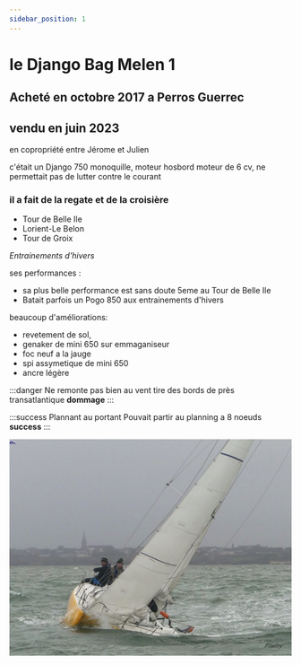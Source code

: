 ```yaml
---
sidebar_position: 1
---
```


 # le Django Bag Melen 1

  ## Acheté en octobre 2017 a Perros Guerrec
  ## vendu en juin 2023 
   
   en copropriété entre Jérome et Julien
 
   c'était un Django 750 monoquille, moteur hosbord
   moteur de 6 cv, ne permettait pas de lutter contre le courant
  ### il a fait de la regate et de la croisière

  * Tour de Belle Ile
  * Lorient-Le Belon
  * Tour de Groix

  *Entrainements d'hivers*

  ses performances :

  * sa plus belle performance est sans doute 5eme au Tour de Belle Ile
  * Batait parfois un Pogo 850 aux entrainements d'hivers

  beaucoup d'améliorations:
  * revetement de sol, 
  * genaker de mini 650 sur emmaganiseur
  * foc neuf a la jauge
  * spi assymetique de mini 650
  * ancre légère


  :::danger Ne remonte pas bien au vent
  tire des bords de près transatlantique **dommage**
  :::

  :::success Plannant au portant
  Pouvait partir au planning a 8 noeuds **success**
  :::

 
![mon bateau](/img/BM110.jpg "entrainement d'hivers")
